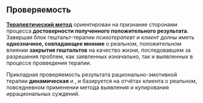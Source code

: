 ## Проверяемость

**[Терапевтический метод](https://ivlev.github.io/method/)** ориентирован на признание сторонами процесса **достоверности полученного положительного результата**.  
Завершая блок гештальт-терапии _психотерапевт и клиент_ долны иметь **однозначное, совпадающее мнение** о реальном, положительном влиянии **закрытия гештальтов** на качество жизни, последовавшем за разрешения проблем, как заявленных изначально, так и выявленных в процессе провведения терапии.

Прикладная проверяемость результата рационально-эмотивной терапии **динамическая** и , и базируется на отчётах клиента о реальном, повседневном применении метода выявления и купирования иррациональных суждений.